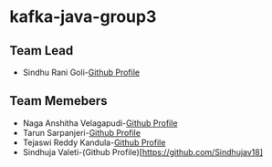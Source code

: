 # kafka-java-group3


## Team Lead
- Sindhu Rani Goli-[Github Profile](https://github.com/sindhurani29)

## Team Memebers
* Naga Anshitha Velagapudi-[Github Profile](https://github.com/anshithavelagapudi)
* Tarun Sarpanjeri-[Github Profile](https://github.com/dexterstr)
* Tejaswi Reddy Kandula-[Github Profile](https://github.com/Teju2404)
* Sindhuja Valeti-(Github Profile)[https://github.com/Sindhujav18]
